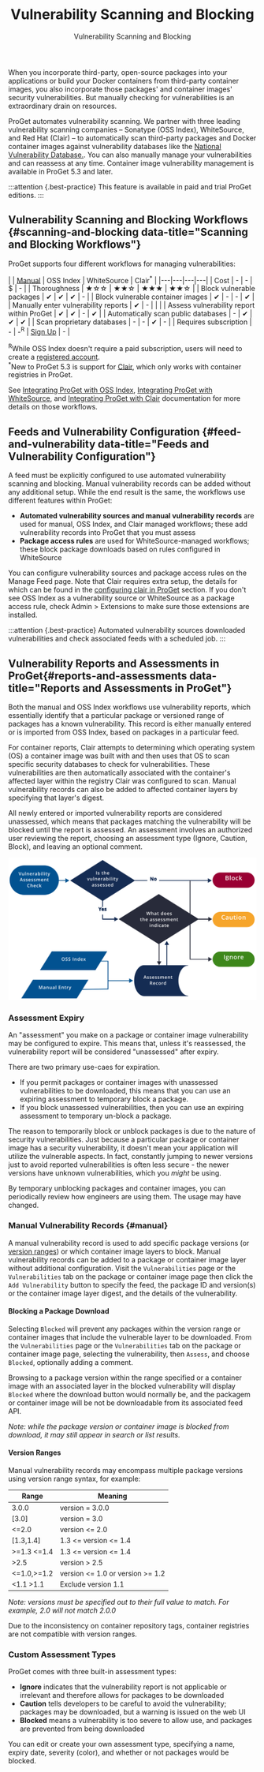 ﻿---
title: Vulnerability Scanning and Blocking
subtitle: Vulnerability Scanning and Blocking
sequence: 100
keywords: proget, vulnerabilities
display-child-topics: false
show-headings-in-nav: true
---

When you incorporate third-party, open-source packages into your applications or build your Docker containers from third-party container images, you also incorporate those packages' and container images' security vulnerabilities. But manually checking for vulnerabilities is an extraordinary drain on resources. 

ProGet automates vulnerability scanning. We partner with three leading vulnerability scanning companies – Sonatype (OSS Index), WhiteSource, and Red Hat (Clair)  – to automatically scan third-party packages and Docker container images against vulnerability databases like the [National Vulnerability Database.](https://nvd.nist.gov/). You can also manually manage your vulnerabilities and can reassess at any time. Container image vulnerability management is available in ProGet 5.3 and later.

:::attention {.best-practice}
This feature is available in paid and trial ProGet editions.
:::

## Vulnerability Scanning and Blocking Workflows {#scanning-and-blocking data-title="Scanning and Blocking Workflows"}

ProGet supports four different workflows for managing vulnerabilities:

|  | [Manual](#manual) | OSS Index | WhiteSource | Clair<sup>*</sup> |
|---|---|---|---|
| Cost                                      | - | - | $ | - |
| Thoroughness                              | ★☆☆ | ★★☆ | ★★★ | ★★☆ |
| Block vulnerable packages                 | ✔ | ✔ | ✔ | - |
| Block vulnerable container images         | ✔ | - | - | ✔ |
| Manually enter vulnerability reports      | ✔ | -  |   | |
| Assess vulnerability report within ProGet | ✔ | ✔ | - | ✔ |
| Automatically scan public databases       | - | ✔ | ✔ | ✔ |
| Scan proprietary databases                | - | - | ✔ | - |
| Requires subscription                     | - | -<sup>R</sup> | [Sign Up](https://www.whitesourcesoftware.com/trial3/)  | - |


<sup>R</sup>While OSS Index doesn't require a paid subscription, users will need to create a [registered account](https://ossindex.sonatype.org/ ).<br/>
<sup>*</sup>New to ProGet 5.3 is support for [Clair](/docs/proget/compliance/clair), which only works with container registries in ProGet.

See [Integrating ProGet with OSS Index](/docs/proget/compliance/vulnerabilities/vor), [Integrating ProGet with WhiteSource](/docs/proget/compliance/whitesource), and [Integrating ProGet with Clair](/docs/proget/compliance/clair) documentation for more details on those workflows.


## Feeds and Vulnerability Configuration {#feed-and-vulnerability data-title="Feeds and Vulnerability Configuration"}

A feed must be explicitly configured to use automated vulnerability scanning and blocking. Manual vulnerability records can be added without any additional setup.  While the end result is the same, the workflows use different features within ProGet:

*   **Automated vulnerability sources and manual vulnerability records** are used for manual, OSS Index, and Clair managed workflows; these add vulnerability records into ProGet that you must assess
*   **Package access rules** are used for WhiteSource-managed workflows; these block package downloads based on rules configured in WhiteSource

You can configure vulnerability sources and package access rules on the Manage Feed page. Note that Clair requires extra setup, the details for which can be found in the [configuring clair in ProGet](/docs/proget/compliance/clair#configureproget) section. If you don't see OSS Index as a vulnerability source or WhiteSource as a package access rule, check Admin > Extensions to make sure those extensions are installed.

:::attention {.best-practice}
Automated vulnerability sources downloaded vulnerabilities and check associated feeds with a scheduled job. 
:::

## Vulnerability Reports and Assessments in ProGet{#reports-and-assessments data-title="Reports and Assessments in ProGet"}

Both the manual and OSS Index workflows use vulnerability reports, which essentially identify that a particular package or versioned range of packages has a known vulnerability. This record is either manually entered or is imported from OSS Index, based on packages in a particular feed.

For container reports, Clair attempts to determining which operating system (OS) a container image was built with and then uses that OS to scan specific security databases to check for vulnerabilities. These vulnerabilities are then automatically associated with the container's affected layer within the registry Clair was configured to scan.  Manual vulnerability records can also be added to affected container layers by specifying that layer's digest.

All newly entered or imported vulnerability reports are considered unassessed, which means that packages matching the vulnerability will be blocked until the report is assessed. An assessment involves an authorized user reviewing the report, choosing an assessment type (Ignore, Caution, Block), and leaving an optional comment.

![Assessment workflow](/resources/documentation/proget/assess-workflow.svg)

### Assessment Expiry

An "assessment" you make on a package or container image vulnerability may be configured to expire. This means that, unless it's reassessed, the vulnerability report will be considered "unassessed" after expiry.

There are two primary use-caes for expiration.
 * If you permit packages or container images with unassessed vulnerabilities to be downloaded, this means that you can use an expiring assessment to temporary block a package.
 * If you block unassessed vulnerabilities, then you can use an expiring assessment to temporary un-block a package.

The reason to temporarily block or unblock packages is due to the nature of security vulnerabilities. Just because a particular package or container image has a security vulnerability, it doesn't mean your application will utilize the vulnerable aspects. In fact, constantly jumping to newer versions just to avoid reported vulnerabilities is often less secure - the newer versions have unknown vulnerabilities, which you *might* be using.

By temporary unblocking packages and container images, you can periodically review how engineers are using them. The usage may have changed.


### Manual Vulnerability Records {#manual}

A manual vulnerability record is used to add specific package versions (or [version ranges](#version-ranges)) or which container image layers to block. Manual vulnerability records can be added to a package or container image layer without additional configuration. Visit the `Vulnerabilities` page or the `Vulnerabilities` tab on the package or container image page then click the `Add Vulnerability` button to specify the feed, the package ID and version(s) or the container image layer digest, and the details of the vulnerability.

#### Blocking a Package Download

Selecting `Blocked` will prevent any packages within the version range or container images that include the vulnerable layer to be downloaded. From the `Vulnerabilities` page or the `Vulnerabilities` tab on the package or container image page, selecting the vulnerability, then `Assess`, and choose `Blocked`, optionally adding a comment.

Browsing to a package version within the range specified or a container image with an associated layer in the blocked vulnerability will display `Blocked` where the download button would normally be, and the packagem or container image will be not be downloadable from its associated feed API.

_Note: while the package version or container image is blocked from download, it may still appear in search or list results._

#### Version Ranges 

Manual vulnerability records may encompass multiple package versions using version range syntax, for example:

| Range         | Meaning                                       |
|---            |---                                            |
| 3.0.0	        | version = 3.0.0                               |
| [3.0]     	| version = 3.0                                 |
| <=2.0 	    | version <= 2.0                                |
| [1.3,1.4]	    | 1.3 <= version <= 1.4                         |
| >=1.3 <=1.4   | 1.3 <= version <= 1.4                         |
| >2.5          | version > 2.5                                 |
| <=1.0,>=1.2	| version <= 1.0 or version >= 1.2              |
| <1.1 >1.1 	| Exclude version 1.1                           |

_Note: versions must be specified out to their full value to match. For example, 2.0 will *not* match 2.0.0_

Due to the inconsistency on container repository tags, container registries are not compatible with version ranges.

### Custom Assessment Types

ProGet comes with three built-in assessment types:

*   **Ignore** indicates that the vulnerability report is not applicable or irrelevant and therefore allows for packages to be downloaded
*   **Caution** tells developers to be careful to avoid the vulnerability; packages may be downloaded, but a warning is issued on the web UI
*   **Blocked** means a vulnerability is too severe to allow use, and packages are prevented from being downloaded

You can edit or create your own assessment type, specifying a name, expiry date, severity (color), and whether or not packages would be blocked.
